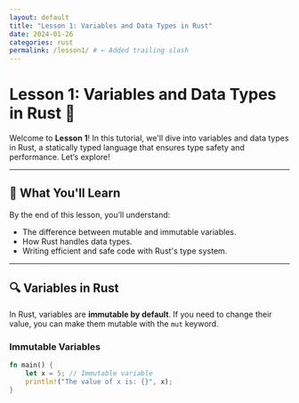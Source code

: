 ```yaml
---
layout: default
title: "Lesson 1: Variables and Data Types in Rust"
date: 2024-01-26
categories: rust
permalink: /lesson1/ # ← Added trailing slash
---
```


# Lesson 1: Variables and Data Types in Rust 🔢

Welcome to **Lesson 1**! In this tutorial, we'll dive into variables and data types in Rust, a statically typed language that ensures type safety and performance. Let’s explore!

---

## 📝 What You'll Learn
By the end of this lesson, you’ll understand:
- The difference between mutable and immutable variables.
- How Rust handles data types.
- Writing efficient and safe code with Rust's type system.

---

## 🔍 Variables in Rust

In Rust, variables are **immutable by default**. If you need to change their value, you can make them mutable with the `mut` keyword.

### Immutable Variables
```rust
fn main() {
    let x = 5; // Immutable variable
    println!("The value of x is: {}", x);
}
```